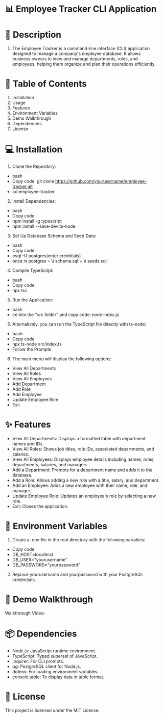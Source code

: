 # 📊 Employee Tracker CLI Application


# 📝 Description
1. The Employee Tracker is a command-line interface (CLI) application designed to manage a company's employee database. It allows business owners to view and manage departments, roles, and employees, helping them organize and plan their operations efficiently.


# 🚀 Table of Contents
1. Installation
2. Usage
3. Features
4. Environment Variables
5. Demo Walkthrough
6. Dependencies
7. License

# 💻 Installation
1. Clone the Repository:

* bash
* Copy code: git clone https://github.com/yourusername/employee-tracker.git
* cd employee-tracker

2. Install Dependencies:

* bash
* Copy code:
* npm install -g typescript
* npm install --save-dev ts-node

3. Set Up Database Schema and Seed Data:

* bash
* Copy code: 
* psql -U postgres(enter credntials)
* once in postgres = \i schema.sql + \i seeds.sql

4. Compile TypeScript:

* bash
* Copy code: 
* npx tsc

5. Run the Application:

* bash
* cd into the "src folder" and copy code: node index.js

5. Alternatively, you can run the TypeScript file directly with ts-node:

* bash: 
* Copy code
* npx ts-node src/index.ts
* Follow the Prompts

6. The main menu will display the following options:

* View All Departments
* View All Roles
* View All Employees
* Add Department
* Add Role
* Add Employee
* Update Employee Role
* Exit


# ✨ Features
* View All Departments: Displays a formatted table with department names and IDs.
* View All Roles: Shows job titles, role IDs, associated departments, and salaries.
* View All Employees: Displays employee details including names, roles, departments, salaries, and managers.
* Add a Department: Prompts for a department name and adds it to the database.
* Add a Role: Allows adding a new role with a title, salary, and department.
* Add an Employee: Adds a new employee with their name, role, and manager.
* Update Employee Role: Updates an employee's role by selecting a new role.
* Exit: Closes the application.

# 🔐 Environment Variables
1. Create a .env file in the root directory with the following variables:

* Copy code
* DB_HOST=localhost
* DB_USER="yourusername"
* DB_PASSWORD="yourpassword"

2. Replace yourusername and yourpassword with your PostgreSQL credentials.

# 🎥 Demo Walkthrough
Walkthrough Video:


# 📦 Dependencies
* Node.js: JavaScript runtime environment.
* TypeScript: Typed superset of JavaScript.
* Inquirer: For CLI prompts.
* pg: PostgreSQL client for Node.js.
* dotenv: For loading environment variables.
* console.table: To display data in table format.


# 📝 License
This project is licensed under the MIT License.

